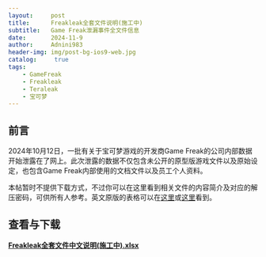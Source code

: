 ```yaml
---
layout:     post
title:      Freakleak全套文件说明(施工中)
subtitle:   Game Freak泄漏事件全文件信息
date:       2024-11-9
author:     Adnini983
header-img: img/post-bg-ios9-web.jpg
catalog: 	 true
tags:
    - GameFreak
    - Freakleak
    - Teraleak
    - 宝可梦
---
```

## 前言
2024年10月12日，一批有关于宝可梦游戏的开发商Game Freak的公司内部数据开始泄露在了网上。此次泄露的数据不仅包含未公开的原型版游戏文件以及原始设定，也包含Game Freak内部使用的文档文件以及员工个人资料。

本帖暂时不提供下载方式，不过你可以在这里看到相关文件的内容简介及对应的解压密码，可供所有人参考。英文原版的表格可以在[这里](https://rentry.org/freakleak)或[这里](https://github.com/Adnini983/adnini983.github.io/raw/refs/heads/main/Files/Documents/Excel/Freakleak%20File%20List.xlsx)看到。
## 查看与下载
**[Freakleak全套文件中文说明(施工中).xlsx](https://karmanetworks-my.sharepoint.com/:x:/g/personal/freakleak01_karmanetworks_onmicrosoft_com/EYPUBfaFUHZCsCcONuQBCXkBWRGIohvIYitWTGRJOdaUgA?e=18dRKa)**